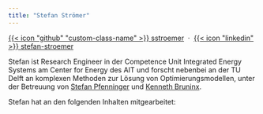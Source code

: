 ```yaml
---
title: "Stefan Strömer"
---
```


[{{< icon "github" "custom-class-name" >}} sstroemer](https://github.com/sstroemer) &nbsp;&middot;&nbsp; [{{< icon "linkedin" >}} stefan-stroemer](https://at.linkedin.com/in/stefan-stroemer)

Stefan ist Research Engineer in der Competence Unit Integrated Energy Systems am Center for Energy des AIT und forscht nebenbei an der TU Delft an komplexen Methoden zur Lösung von Optimierungsmodellen, unter der Betreuung von [Stefan Pfenninger](https://www.pfenninger.org/) und [Kenneth Bruninx](https://www.tudelft.nl/en/staff/k.bruninx/). 

Stefan hat an den folgenden Inhalten mitgearbeitet:
